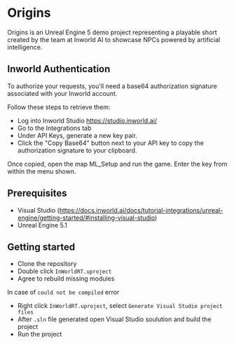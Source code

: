 # Origins

Origins is an Unreal Engine 5 demo project representing a playable short created by the team at Inworld AI to showcase NPCs powered by artificial intelligence.

## Inworld Authentication
To authorize your requests, you'll need a base64 authorization signature associated with your Inworld account.

Follow these steps to retrieve them:
- Log into Inworld Studio https://studio.inworld.ai/
- Go to the Integrations tab
- Under API Keys, generate a new key pair.
- Click the "Copy Base64" button next to your API key to copy the authorization signature to your clipboard.

Once copied, open the map ML_Setup and run the game. Enter the key from within the menu shown.

## Prerequisites
- Visual Studio (https://docs.inworld.ai/docs/tutorial-integrations/unreal-engine/getting-started/#installing-visual-studio)
- Unreal Engine 5.1

## Getting started
- Clone the repository
- Double click `InWorldRT.uproject`
- Agree to rebuild missing modules

In case of `could not be compiled` error
- Right click `InWorldRT.uproject`, select `Generate Visual Studio project files`
- After `.sln` file generated open Visual Studio soulution and build the project
- Run the project
